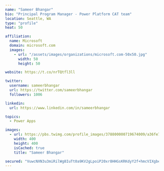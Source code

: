 ```yaml
---
name: "Sameer Bhangar"
bio: "Principal Program Manager - Power Platform CAT team"
location: Seattle, WA
type: "profile"
heat: 50

affiliation:
  name: Microsoft
  domain: microsoft.com
  images:
    - url: "/assets/images/organizations/microsoft.com-50x50.jpg"
      width: 50
      height: 50

website: https://t.co/nrTQtfl3ll

twitter:
  username: sameerbhangar
  url: https://twitter.com/sameerbhangar
  followers: 1006

linkedin:
  url: https://www.linkedin.com/in/sameerbhangar

topics:
  - Power Apps

images:
  - url: https://pbs.twimg.com/profile_images/378800000719674009/a36fe7ddfab1778b76e5793772e43798_400x400.jpeg
    width: 400
    height: 400
    isCached: true
    title: "Sameer Bhangar"

secured: "VuwcNXN3u3miRilWg8IuTt0a9KV2gLpoiP20xr8HHGsKRKdyY2f+hmcVIXgbee4jqo4aLY1zp+wc3Y3mdf6MZlQPGJWlrN2rrUkvA4b7vEc1mm+h9l0SwCCbBP53w6+0kXjqclFZHI1jC4zojJayDMCmAPlJOu7q4xyG08ShOfLO8N8b5dGjv09oVjbMIZKZlxCGAgzJLkfK0gK6chwQ07kMHz577TIaiaQCga1eFYLtL8RhPyoM+Q+4AwV/mnRZd0ZB2KnKEJ0lTIPNA7sbShkdXKwUXRQCPABZCcxxwPi4crtwyNLkqZGtP4E+tCLvm/gKOA4x1sSMujdbcPCVGBkBK2vkQhFX78gLhp9isdtchD9c6RRfpSJeHkUZGnww+nN0k7ZTOW8yqAeuaxQ1o0ySuTBDsvih3vmk1SwMvNE=;X01i+9Eko5Q0FWwZQtlL2w=="
---
```


